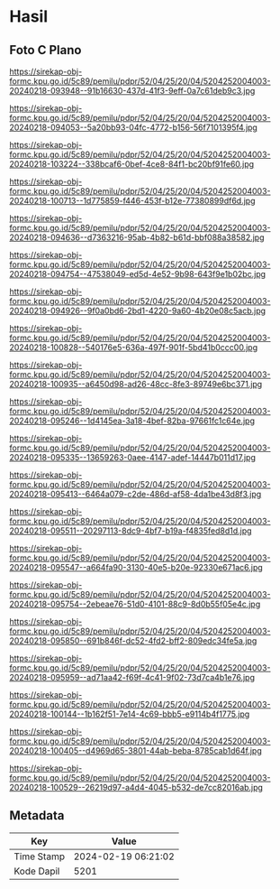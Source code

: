 # Hasil

## Foto C Plano

https://sirekap-obj-formc.kpu.go.id/5c89/pemilu/pdpr/52/04/25/20/04/5204252004003-20240218-093948--91b16630-437d-41f3-9eff-0a7c61deb9c3.jpg

https://sirekap-obj-formc.kpu.go.id/5c89/pemilu/pdpr/52/04/25/20/04/5204252004003-20240218-094053--5a20bb93-04fc-4772-b156-56f7101395f4.jpg

https://sirekap-obj-formc.kpu.go.id/5c89/pemilu/pdpr/52/04/25/20/04/5204252004003-20240218-103224--338bcaf6-0bef-4ce8-84f1-bc20bf91fe60.jpg

https://sirekap-obj-formc.kpu.go.id/5c89/pemilu/pdpr/52/04/25/20/04/5204252004003-20240218-100713--1d775859-f446-453f-b12e-77380899df6d.jpg

https://sirekap-obj-formc.kpu.go.id/5c89/pemilu/pdpr/52/04/25/20/04/5204252004003-20240218-094636--d7363216-95ab-4b82-b61d-bbf088a38582.jpg

https://sirekap-obj-formc.kpu.go.id/5c89/pemilu/pdpr/52/04/25/20/04/5204252004003-20240218-094754--47538049-ed5d-4e52-9b98-643f9e1b02bc.jpg

https://sirekap-obj-formc.kpu.go.id/5c89/pemilu/pdpr/52/04/25/20/04/5204252004003-20240218-094926--9f0a0bd6-2bd1-4220-9a60-4b20e08c5acb.jpg

https://sirekap-obj-formc.kpu.go.id/5c89/pemilu/pdpr/52/04/25/20/04/5204252004003-20240218-100828--540176e5-636a-497f-901f-5bd41b0ccc00.jpg

https://sirekap-obj-formc.kpu.go.id/5c89/pemilu/pdpr/52/04/25/20/04/5204252004003-20240218-100935--a6450d98-ad26-48cc-8fe3-89749e6bc371.jpg

https://sirekap-obj-formc.kpu.go.id/5c89/pemilu/pdpr/52/04/25/20/04/5204252004003-20240218-095246--1d4145ea-3a18-4bef-82ba-97661fc1c64e.jpg

https://sirekap-obj-formc.kpu.go.id/5c89/pemilu/pdpr/52/04/25/20/04/5204252004003-20240218-095335--13659263-0aee-4147-adef-14447b011d17.jpg

https://sirekap-obj-formc.kpu.go.id/5c89/pemilu/pdpr/52/04/25/20/04/5204252004003-20240218-095413--6464a079-c2de-486d-af58-4da1be43d8f3.jpg

https://sirekap-obj-formc.kpu.go.id/5c89/pemilu/pdpr/52/04/25/20/04/5204252004003-20240218-095511--20297113-8dc9-4bf7-b19a-f4835fed8d1d.jpg

https://sirekap-obj-formc.kpu.go.id/5c89/pemilu/pdpr/52/04/25/20/04/5204252004003-20240218-095547--a664fa90-3130-40e5-b20e-92330e671ac6.jpg

https://sirekap-obj-formc.kpu.go.id/5c89/pemilu/pdpr/52/04/25/20/04/5204252004003-20240218-095754--2ebeae76-51d0-4101-88c9-8d0b55f05e4c.jpg

https://sirekap-obj-formc.kpu.go.id/5c89/pemilu/pdpr/52/04/25/20/04/5204252004003-20240218-095850--691b846f-dc52-4fd2-bff2-809edc34fe5a.jpg

https://sirekap-obj-formc.kpu.go.id/5c89/pemilu/pdpr/52/04/25/20/04/5204252004003-20240218-095959--ad71aa42-f69f-4c41-9f02-73d7ca4b1e76.jpg

https://sirekap-obj-formc.kpu.go.id/5c89/pemilu/pdpr/52/04/25/20/04/5204252004003-20240218-100144--1b162f51-7e14-4c69-bbb5-e9114b4f1775.jpg

https://sirekap-obj-formc.kpu.go.id/5c89/pemilu/pdpr/52/04/25/20/04/5204252004003-20240218-100405--d4969d65-3801-44ab-beba-8785cab1d64f.jpg

https://sirekap-obj-formc.kpu.go.id/5c89/pemilu/pdpr/52/04/25/20/04/5204252004003-20240218-100529--26219d97-a4d4-4045-b532-de7cc82016ab.jpg


## Metadata

| Key        | Value               |
| ---------- | ------------------- |
| Time Stamp | 2024-02-19 06:21:02 |
| Kode Dapil | 5201                |




